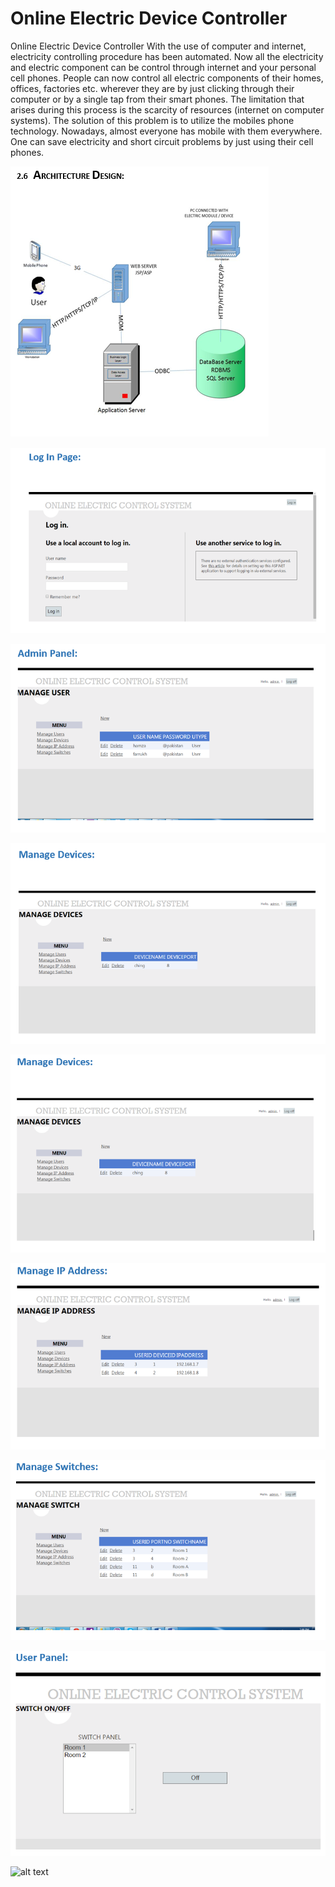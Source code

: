# Online Electric Device Controller 
Online Electric Device Controller 
With the use of computer and internet, electricity controlling procedure has been automated. Now all the electricity and electric component can be control through internet and your personal cell phones. People can now control all electric components of their homes, offices, factories etc. wherever they are by just clicking through their computer or by a single tap from their smart phones. The limitation that arises during this process is the scarcity of resources (internet on computer systems).
The solution of this problem is to utilize the mobiles phone technology. Nowadays, almost everyone has mobile with them everywhere. One can save electricity and short circuit problems by just using their cell phones. 


![alt text](https://github.com/chhamza2010/OEC/blob/master/screenshots/1.PNG)

![alt text](https://github.com/chhamza2010/OEC/blob/master/screenshots/2.PNG)

![alt text](https://github.com/chhamza2010/OEC/blob/master/screenshots/3.PNG)

![alt text](https://github.com/chhamza2010/OEC/blob/master/screenshots/4.PNG)

![alt text](https://github.com/chhamza2010/OEC/blob/master/screenshots/5.PNG)

![alt text](https://github.com/chhamza2010/OEC/blob/master/screenshots/6.PNG)

![alt text](https://github.com/chhamza2010/OEC/blob/master/screenshots/7.PNG)

![alt text](https://github.com/chhamza2010/OEC/blob/master/screenshots/8.PNG)

![alt text](https://github.com/chhamza2010/OEC/blob/master/screenshots/hadware.PNG)
